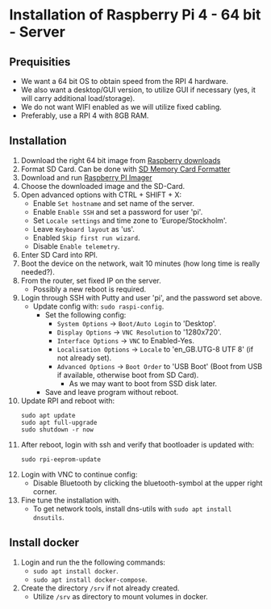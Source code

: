 # Installation of Raspberry Pi 4 - 64 bit - Server

## Prequisities

- We want a 64 bit OS to obtain speed from the RPI 4 hardware.
- We also want a desktop/GUI version, to utilize GUI if necessary (yes, it will carry additional load/storage).
- We do not want WIFI enabled as we will utilize fixed cabling.
- Preferably, use a RPI 4 with 8GB RAM.

## Installation

1. Download the right 64 bit image from [Raspberry downloads](https://downloads.raspberrypi.org/raspios_arm64)
2. Format SD Card. Can be done with [SD Memory Card Formatter](https://www.sdcard.org/downloads/formatter/)
3. Download and run [Raspberry PI Imager](https://www.raspberrypi.com/software/)
4. Choose the downloaded image and the SD-Card.
5. Open advanced options with CTRL + SHIFT + X:
   - Enable `Set hostname` and set name of the server.
   - Enable `Enable SSH` and set a password for user 'pi'.
   - Set `Locale settings` and time zone to 'Europe/Stockholm'.
   - Leave `Keyboard layout` as 'us'.
   - Enabled `Skip first run wizard`.
   - Disable `Enable telemetry`.
6. Enter SD Card into RPI.
7. Boot the device on the network, wait 10 minutes (how long time is really needed?).
8. From the router, set fixed IP on the server.
   - Possibly a new reboot is required.
9. Login through SSH with Putty and user 'pi', and the password set above.
   - Update config with: `sudo raspi-config`.
     - Set the following config:
       - `System Options` -> `Boot/Auto Login` to 'Desktop'.
       - `Display Options` -> `VNC Resolution` to '1280x720'.
       - `Interface Options` -> `VNC` to Enabled-Yes.
       - `Localisation Options` -> `Locale` to 'en_GB.UTG-8 UTF 8' (if not already set).
       - `Advanced Options` -> `Boot Order` to 'USB Boot' (Boot from USB if available, otherwise boot from SD Card).
         - As we may want to boot from SSD disk later.
     - Save and leave program without reboot.
10. Update RPI and reboot with:
    ```shell
    sudo apt update
    sudo apt full-upgrade
    sudo shutdown -r now
    ```
11. After reboot, login with ssh and verify that bootloader is updated with:
    ```shell
    sudo rpi-eeprom-update
    ```
12. Login with VNC to continue config:
    - Disable Bluetooth by clicking the bluetooth-symbol at the upper right corner.
13. Fine tune the installation with.
    - To get network tools, install dns-utils with `sudo apt install dnsutils`.

## Install docker

1. Login and run the the following commands:
   - `sudo apt install docker`.
   - `sudo apt install docker-compose`.
2. Create the directory `/srv` if not already created.
   - Utilize `/srv` as directory to mount volumes in docker.
